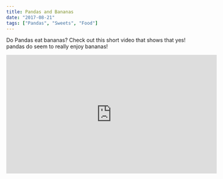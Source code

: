```yaml
---
title: Pandas and Bananas
date: "2017-08-21"
tags: ["Pandas", "Sweets", "Food"]
---
```


Do Pandas eat bananas? Check out this short video that shows that yes! pandas do seem to really enjoy bananas!

<iframe width="560" height="315" src="https://www.youtube.com/embed/4SZl1r2O_bY" frameborder="0" allowfullscreen></iframe>